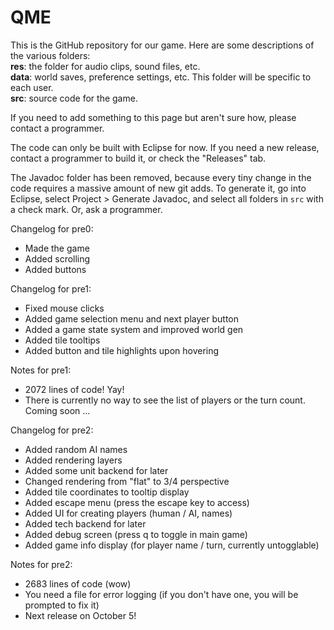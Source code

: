 QME
===

This is the GitHub repository for our game. Here are some descriptions of the various folders:<br/>
**res**: the folder for audio clips, sound files, etc.<br/>
**data**: world saves, preference settings, etc. This folder will be specific to each user.<br/>
**src**: source code for the game.

If you need to add something to this page but aren't sure how, please contact a programmer.

The code can only be built with Eclipse for now. If you need a new release, contact a programmer
to build it, or check the "Releases" tab.

The Javadoc folder has been removed, because every tiny change in the code requires a massive amount
of new git adds. To generate it, go into Eclipse, select Project > Generate Javadoc, and select all
folders in `src` with a check mark. Or, ask a programmer.

Changelog for pre0:
  - Made the game
  - Added scrolling
  - Added buttons
  
Changelog for pre1:
  - Fixed mouse clicks
  - Added game selection menu and next player button
  - Added a game state system and improved world gen
  - Added tile tooltips
  - Added button and tile highlights upon hovering
  
Notes for pre1:
  - 2072 lines of code! Yay!
  - There is currently no way to see the list of players or the turn count. Coming soon ...

Changelog for pre2:
  - Added random AI names
  - Added rendering layers
  - Added some unit backend for later
  - Changed rendering from "flat" to 3/4 perspective
  - Added tile coordinates to tooltip display
  - Added escape menu (press the escape key to access)
  - Added UI for creating players (human / AI, names)
  - Added tech backend for later
  - Added debug screen (press q to toggle in main game)
  - Added game info display (for player name / turn, currently untogglable)
  
Notes for pre2:
  - 2683 lines of code (wow)
  - You need a file for error logging (if you don't have one, you will be prompted to fix it)
  - Next release on October 5!
